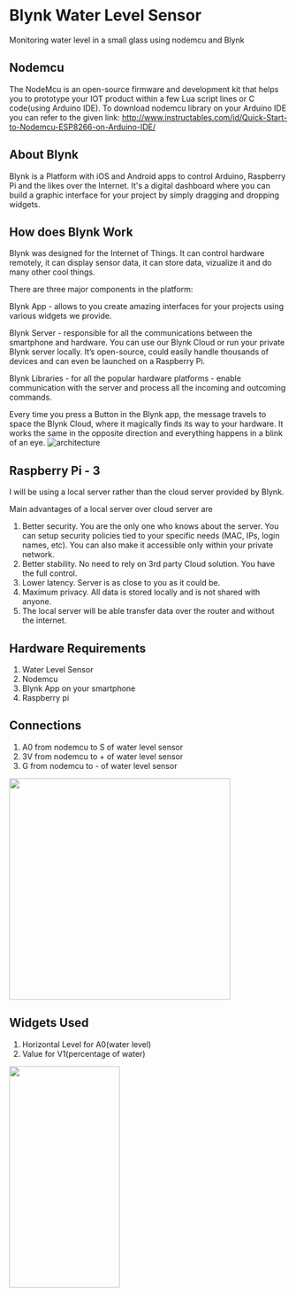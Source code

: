 # Blynk Water Level Sensor
Monitoring water level in a small glass using nodemcu and Blynk

## Nodemcu
The NodeMcu is an open-source firmware and development kit that helps you to prototype your IOT product within a few Lua script lines or C code(using Arduino IDE).
To download nodemcu library on your Arduino IDE you can refer to the given link:
http://www.instructables.com/id/Quick-Start-to-Nodemcu-ESP8266-on-Arduino-IDE/

## About Blynk
Blynk is a Platform with iOS and Android apps to control Arduino, Raspberry Pi and the likes over the Internet.
It's a digital dashboard where you can build a graphic interface for your project by simply dragging and dropping widgets.

## How does Blynk Work
Blynk was designed for the Internet of Things. It can control hardware remotely, it can display sensor data, it can store data, vizualize it and do many other cool things.

There are three major components in the platform:

Blynk App - allows to you create amazing interfaces for your projects using various widgets we provide.

Blynk Server - responsible for all the communications between the smartphone and hardware. You can use our Blynk Cloud or run your private Blynk server locally. It’s open-source, could easily handle thousands of devices and can even be launched on a Raspberry Pi.

Blynk Libraries - for all the popular hardware platforms - enable communication with the server and process all the incoming and outcoming commands.

Every time you press a Button in the Blynk app, the message travels to space the Blynk Cloud, where it magically finds its way to your hardware. It works the same in the opposite direction and everything happens in a blink of an eye.
![architecture](https://cloud.githubusercontent.com/assets/18737539/24123343/1a23def8-0de5-11e7-8fb4-637e6474bf60.png)

## Raspberry Pi - 3
I will be using a local server rather than the cloud server provided by Blynk.

Main advantages of a local server over cloud server are
1. Better security. You are the only one who knows about the server. You can setup security policies tied to your specific needs (MAC, IPs, login names, etc). You can also make it accessible only within your private network.
2. Better stability. No need to rely on 3rd party Cloud solution. You have the full control.
3. Lower latency. Server is as close to you as it could be.
4. Maximum privacy. All data is stored locally and is not shared with anyone.
5. The local server will be able transfer data over the router and without the internet.
## Hardware Requirements
1. Water Level Sensor
2. Nodemcu
3. Blynk App on your smartphone
4. Raspberry pi 

## Connections
1. A0 from nodemcu to S of water level sensor
2. 3V from nodemcu to + of water level sensor
3. G from nodemcu to - of water level sensor

<img src="https://cloud.githubusercontent.com/assets/18737539/24123421/77803ea2-0de5-11e7-842b-36254b4c583c.jpg" width="400" height="400">


## Widgets Used 
1. Horizontal Level for A0(water level)
2. Value for V1(percentage of water)

<img src="https://cloud.githubusercontent.com/assets/18737539/24123511/cac20744-0de5-11e7-9944-cb424530d534.png" width="200" height="400">
